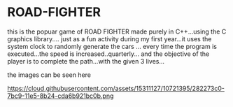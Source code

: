 # ROAD-FIGHTER
this is the popuar game of ROAD FIGHTER made purely in C++...using the C graphics library....
just as a fun activity during my first year...it uses the system clock to randomly generate the cars ...
every time the program is executed...the speed is increased..quarterly...
and the objective of the player is to complete the path...with the given 3 lives... 


the images can be seen here

https://cloud.githubusercontent.com/assets/15311127/10721395/282273c0-7bc9-11e5-8b24-cda6b921bc0b.png

